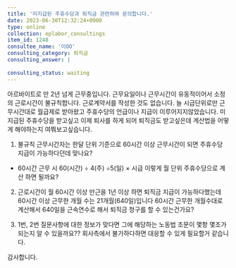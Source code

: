 ```yaml
---
title: '미지급된 주휴수당과 퇴직금 관련하여 문의합니다.'
date: 2023-06-30T12:32:24+0900
type: online
collection: eplabor_consultings
item_id: 1248
consultee_name: '이OO'
consulting_category: 퇴직금
consulting_answer: |
    
consulting_status: waiting
---
```


아르바이트로 만 2년 넘게 근무중입니다. 
근무요일이나 근무시간이 유동적이어서 
소정의 근로시간이 불규칙합니다.
근로계약서를 작성한 것도 없습니다.
늘 시급단위로만 근무시간대로 월급제로 받아왔고 주휴수당의 언급이나 지급이 이루어지지않았습니다.
미지급된 주휴수당을 받고싶고 
이제 퇴사를 하게 되어 퇴직금도 받고싶은데 계산법을 어떻게 해야하는지 여쭤보고싶습니다.

1. 불규칙 근무시간자는 한달 단위 기준으로 60시간 이상 근무시간이 되면 주휴수당 지급이 가능하다던데 맞나요?
* 60시간 근무 시
60(시간) ÷ 4(주) ÷5(일) × 시급 
이렇게  월 단위 주휴수당으로 계산 하면 될까요?

2. 근로시간이 월 60시간 이상 만근을 1년 이상 하면 퇴직금 지급이 가능하다했는데 60시간 이상 근무한 개월 수는 
21개월(640일)입니다 
60시간 근무한 개월수대로 계산해서 640일을 근속연수로 해서 퇴직금 청구를 할 수 있는건가요?

3. 1번, 2번 질문사항에 대한 정보가 맞다면 그에 해당하는 노동법 조문이 몇항 몇조가 되는지 알 수 있을까요?? 
회사측에서 불가하다하면 대응할 수 있게 필요할거 같습니다.

감사합니다.
